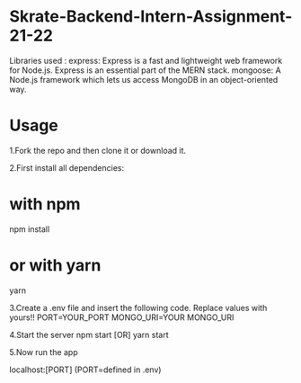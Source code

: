 # Skrate-Backend-Intern-Assignment-21-22

Libraries used :
express: Express is a fast and lightweight web framework for Node.js. Express is an essential part of the MERN stack.
mongoose: A Node.js framework which lets us access MongoDB in an object-oriented way.
# Usage
1.Fork the repo and then clone it or download it.

2.First install all dependencies:

# with npm
npm install

# or with yarn
yarn

3.Create a .env file and insert the following code. Replace values with yours!!
PORT=YOUR_PORT
MONGO_URI=YOUR MONGO_URI

4.Start the server
npm start [OR] yarn start
 
5.Now run the app

localhost:[PORT] (PORT=defined in .env)


